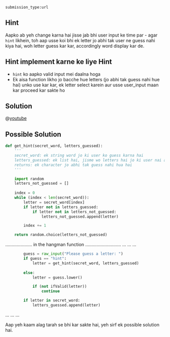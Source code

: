 ```ngMeta
submission_type:url
```
## Hint
Aapko ab yeh change karna hai jisse jab bhi user input ke time par - agar `hint` likhein, toh aap usse koi bhi ek letter jo abhi tak user ne guess nahi kiya hai, woh letter guess kar kar, accordingly word display kar de.

## Hint implement karne ke liye Hint
- `hint` ko aapko valid input mei daalna hoga
- Ek aisa function likho jo bacche hue letters (jo abhi tak guess nahi hue hai) unko use kar kar, ek letter select karein aur usse user_input maan kar proceed kar sakte ho

## Solution

@[youtube](https://www.youtube.com/watch?v=M24bOAARprA)

## Possible Solution
```python
def get_hint(secret_word, letters_guessed):
    '''
    secret_word: ek string word jo ki user ko guess karna hai
    letters_guessed: ek list hai, jisme wo letters hai jo ki user nai abhi tak guess kare hai
    returns: ek character jo abhi tak guess nahi hua hai
    '''

    import random
    letters_not_guessed = []
    
    index = 0
    while (index < len(secret_word)):
        letter = secret_word[index]
        if letter not in letters_guessed:
            if letter not in letters_not_guessed:
                letters_not_guessed.append(letter)

        index += 1

    return random.choice(letters_not_guessed)
```

..................... in the hangman function ............................
...
...
...
```python
        guess = raw_input("Please guess a letter: ")
        if guess == "hint":
            letter = get_hint(secret_word, letters_guessed)
        
        else:
            letter = guess.lower()

            if (not ifValid(letter))
                continue

        if letter in secret_word:
            letters_guessed.append(letter)
```
...
...
...

Aap yeh kaam alag tarah se bhi kar sakte hai, yeh sirf ek possible solution hai.
